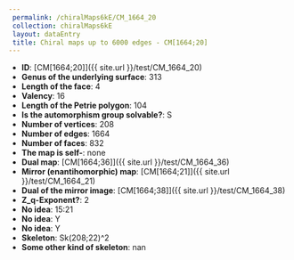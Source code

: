 ```yaml
--- 
 permalink: /chiralMaps6kE/CM_1664_20 
 collection: chiralMaps6kE
 layout: dataEntry
 title: Chiral maps up to 6000 edges - CM[1664;20]
---
```


- **ID**: [CM[1664;20]]({{ site.url }}/test/CM_1664_20)
- **Genus of the underlying surface**: 313
- **Length of the face**: 4
- **Valency**: 16
- **Length of the Petrie polygon**: 104
- **Is the automorphism group solvable?**: S
- **Number of vertices**: 208
- **Number of edges**: 1664
- **Number of faces**: 832
- **The map is self-**: none
- **Dual map**: [CM[1664;36]]({{ site.url }}/test/CM_1664_36)
- **Mirror (enantihomorphic) map**: [CM[1664;21]]({{ site.url }}/test/CM_1664_21)
- **Dual of the mirror image**: [CM[1664;38]]({{ site.url }}/test/CM_1664_38)
- **Z_q-Exponent?**: 2
- **No idea**:  15:21
- **No idea**: Y
- **No idea**: Y
- **Skeleton**: Sk(208;22)^2
- **Some other kind of skeleton**: nan
